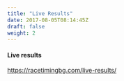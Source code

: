 ```yaml
---
title: "Live Results"
date: 2017-08-05T08:14:45Z
draft: false
weight: 2
---
```

#### Live results
https://racetimingbg.com/live-results/
